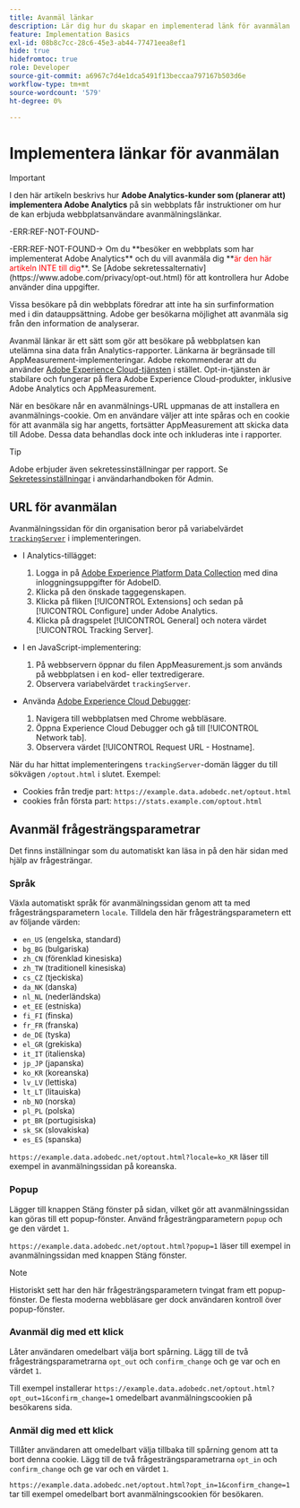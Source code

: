 ```yaml
---
title: Avanmäl länkar
description: Lär dig hur du skapar en implementerad länk för avanmälan för besökare på din webbplats.
feature: Implementation Basics
exl-id: 08b8c7cc-28c6-45e3-ab44-77471eea8ef1
hide: true
hidefromtoc: true
role: Developer
source-git-commit: a6967c7d4e1dca5491f13beccaa797167b503d6e
workflow-type: tm+mt
source-wordcount: '579'
ht-degree: 0%

---
```


# Implementera länkar för avanmälan

>[!IMPORTANT]
>
> I den här artikeln beskrivs hur **Adobe Analytics-kunder som (planerar att) implementera Adobe Analytics** på sin webbplats får instruktioner om hur de kan erbjuda webbplatsanvändare avanmälningslänkar. <p><p>
><p>-ERR:REF-NOT-FOUND-<p>-ERR:REF-NOT-FOUND-> Om du **besöker en webbplats som har implementerat Adobe Analytics** och du vill avanmäla dig **<span style="color:red">är den här artikeln INTE till dig</span>**. Se [Adobe sekretessalternativ](https://www.adobe.com/privacy/opt-out.html) för att kontrollera hur Adobe använder dina uppgifter.

Vissa besökare på din webbplats föredrar att inte ha sin surfinformation med i din datauppsättning. Adobe ger besökarna möjlighet att avanmäla sig från den information de analyserar.

Avanmäl länkar är ett sätt som gör att besökare på webbplatsen kan utelämna sina data från Analytics-rapporter. Länkarna är begränsade till AppMeasurement-implementeringar. Adobe rekommenderar att du använder [Adobe Experience Cloud-tjänsten](https://experienceleague.adobe.com/docs/id-service/using/implementation/opt-in-service/optin-overview.html?lang=sv-SE) i stället. Opt-in-tjänsten är stabilare och fungerar på flera Adobe Experience Cloud-produkter, inklusive Adobe Analytics och AppMeasurement.

När en besökare når en avanmälnings-URL uppmanas de att installera en avanmälnings-cookie. Om en användare väljer att inte spåras och en cookie för att avanmäla sig har angetts, fortsätter AppMeasurement att skicka data till Adobe. Dessa data behandlas dock inte och inkluderas inte i rapporter.

>[!TIP]
>
>Adobe erbjuder även sekretessinställningar per rapport. Se [Sekretessinställningar](/help/admin/tools/manage-rs/edit-settings/general/privacy-settings.md) i användarhandboken för Admin.

## URL för avanmälan

Avanmälningssidan för din organisation beror på variabelvärdet [`trackingServer`](../vars/config-vars/trackingserver.md) i implementeringen.

* I Analytics-tillägget:
   1. Logga in på [Adobe Experience Platform Data Collection](https://experience.adobe.com/data-collection) med dina inloggningsuppgifter för AdobeID.
   1. Klicka på den önskade taggegenskapen.
   1. Klicka på fliken [!UICONTROL Extensions] och sedan på [!UICONTROL Configure] under Adobe Analytics.
   1. Klicka på dragspelet [!UICONTROL General] och notera värdet [!UICONTROL Tracking Server].

* I en JavaScript-implementering:
   1. På webbservern öppnar du filen AppMeasurement.js som används på webbplatsen i en kod- eller textredigerare.
   1. Observera variabelvärdet `trackingServer`.

* Använda [Adobe Experience Cloud Debugger](https://experienceleague.adobe.com/docs/experience-platform/debugger/home.html?lang=sv-SE):
   1. Navigera till webbplatsen med Chrome webbläsare.
   1. Öppna Experience Cloud Debugger och gå till [!UICONTROL Network tab].
   1. Observera värdet [!UICONTROL Request URL - Hostname].

När du har hittat implementeringens `trackingServer`-domän lägger du till sökvägen `/optout.html` i slutet. Exempel:

* Cookies från tredje part: `https://example.data.adobedc.net/optout.html`
* cookies från första part: `https://stats.example.com/optout.html`

## Avanmäl frågesträngsparametrar

Det finns inställningar som du automatiskt kan läsa in på den här sidan med hjälp av frågesträngar.

### Språk

Växla automatiskt språk för avanmälningssidan genom att ta med frågesträngsparametern `locale`. Tilldela den här frågesträngsparametern ett av följande värden:

* `en_US` (engelska, standard)
* `bg_BG` (bulgariska)
* `zh_CN` (förenklad kinesiska)
* `zh_TW` (traditionell kinesiska)
* `cs_CZ` (tjeckiska)
* `da_NK` (danska)
* `nl_NL` (nederländska)
* `et_EE` (estniska)
* `fi_FI` (finska)
* `fr_FR` (franska)
* `de_DE` (tyska)
* `el_GR` (grekiska)
* `it_IT` (italienska)
* `jp_JP` (japanska)
* `ko_KR` (koreanska)
* `lv_LV` (lettiska)
* `lt_LT` (litauiska)
* `nb_NO` (norska)
* `pl_PL` (polska)
* `pt_BR` (portugisiska)
* `sk_SK` (slovakiska)
* `es_ES` (spanska)

`https://example.data.adobedc.net/optout.html?locale=ko_KR` läser till exempel in avanmälningssidan på koreanska.

### Popup

Lägger till knappen Stäng fönster på sidan, vilket gör att avanmälningssidan kan göras till ett popup-fönster. Använd frågesträngparametern `popup` och ge den värdet `1`.

`https://example.data.adobedc.net/optout.html?popup=1` läser till exempel in avanmälningssidan med knappen Stäng fönster.

>[!NOTE]
>
>Historiskt sett har den här frågesträngsparametern tvingat fram ett popup-fönster. De flesta moderna webbläsare ger dock användaren kontroll över popup-fönster.

### Avanmäl dig med ett klick

Låter användaren omedelbart välja bort spårning. Lägg till de två frågesträngsparametrarna `opt_out` och `confirm_change` och ge var och en värdet `1`.

Till exempel installerar `https://example.data.adobedc.net/optout.html?opt_out=1&confirm_change=1` omedelbart avanmälningscookien på besökarens sida.

### Anmäl dig med ett klick

Tillåter användaren att omedelbart välja tillbaka till spårning genom att ta bort denna cookie. Lägg till de två frågesträngsparametrarna `opt_in` och `confirm_change` och ge var och en värdet `1`.

`https://example.data.adobedc.net/optout.html?opt_in=1&confirm_change=1` tar till exempel omedelbart bort avanmälningscookien för besökaren.
